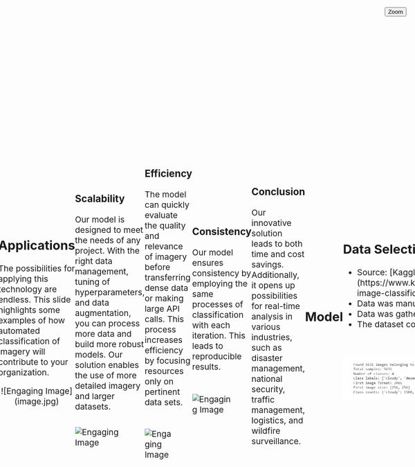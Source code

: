 <!DOCTYPE html>
<html>
<head>
  <!-- Reveal.js dependencies -->
  <link rel="stylesheet" href="https://revealjs.com/dist/reveal.css">
  <script src="https://revealjs.com/dist/reveal.js"></script>
  <script src="https://revealjs.com/dist/reveal.js"></script>

  <!-- Custom CSS -->
  <style>
    /* Autofit text */
    .reveal .slides {
      display: flex;
      align-items: center;
      justify-content: center;
    }

    .reveal .slides section {
      font-size: 2vw; /* Adjust the font size as needed */
    }

    /* Autofit images */
    .reveal .slides img {
      max-width: 70%;
      max-height: 70%;
      object-fit: contain;
    }

    /* Zoom button */
    .zoom-button {
      position: fixed;
      top: 20px;
      right: 20px;
      z-index: 999;
    }
  </style>
</head>
<body>
  <button class="zoom-button" onclick="zoomInOut()">Zoom</button>

  <div class="reveal">
    <div class="slides">

---

  <section data-background="linear-gradient(to bottom right, #002366, #87CEEB)">
        <h1>Satellite Image Coverage Classification Using ResNet Convolution Neural Network</h1>
  </section>

---

  <section data-background="linear-gradient(to bottom right, #002366, #87CEEB)" data-notes="Introductions">
    <h2>Credits</h2>
    <p>Presented by:</p>
    <div class="headshots">
      <img src="https://media.licdn.com/dms/image/D5603AQG0_StxjC4YXQ/profile-displayphoto-shrink_400_400/0/1689683284985?e=1695254400&v=beta&t=Abb1QjF7d74AwPC4GHk0kyQ8W0VTbIkxcBSx2BXuh9o" alt="Emily Calvert Headshot">
      <img src="https://media.licdn.com/dms/image/C5603AQGYxdvyNxrm2w/profile-displayphoto-shrink_400_400/0/1597868336215?e=1695254400&v=beta&t=dKVAUW-ARYRmrZpEbLCpCe7J0SboMKILXaN6PBrTJAM" alt="Sophie Ollivier Salgado Headshot">
    </div>
    <p>Emily Calvert
       Email: calvertemily15@gmail.com
       LinkedIn: <a href="https://www.linkedin.com/in/emily-calvert-data/">Emily Calvert</a></p>
    <p>Sophie Ollivier Salgado
       Email: sollivier5@gmail.com
       LinkedIn: <a href="https://www.linkedin.com/in/sophie-ollivier-salgado-a45552128/">Sophie Ollivier Salgado</a></p>
    <p>Contact us with any questions or to connect!</p>
  </section>

---

  <section data-background="linear-gradient(to bottom right, #002366, #87CEEB)">
    <p><b>Advantages and Applications of GeoSpatial Analytics and AI using Satellite Imagery</b></p>
    <p>Geospatial analytics combined with Artificial Intelligence (AI) has become a game-changer in many industries. This combination empowers us to derive critical insights and patterns from vast volumes of satellite imagery, which can be incredibly beneficial for a variety of applications. It is essentially reshaping how we understand and interact with our world, helping us solve complex problems by illuminating new insights.</p>
    <div class="illustration">
      <img src="C:/Users/calve/Downloads/static_visuals/sattelite.png" alt="Satellite" width="400">
    </div>
  </section>

---

  <section data-background="linear-gradient(to bottom right, #002366, #87CEEB)">
    <h2>General</h2>
    <p>Satellite imagery can cover virtually every corner of the globe, allowing for large-scale analysis. This can lead to rapid insights across vast geographies.</p>
    <ul>
      <li>As satellites pass over the same locations multiple times, they create a historical archive of images. We can analyze these images to identify changes and trends over time, providing powerful insights into patterns of growth, decline, or transformation.</li>
    </ul>
    <img src="path/to/illustration.jpg" alt="Illustration" style="max-width: 70%; margin: 20px auto;">
  </section>

---

  <section data-background="linear-gradient(to bottom right, #002366, #87CEEB)">
    <h2 style="font-size: 2.5em; font-weight: bold;">Examples of Industry Applications</h2>
    <div style="display: flex; justify-content: center;">
    </div>
  </section>

---

  <section data-background="linear-gradient(to bottom right, #002366, #87CEEB)">
    <h3>Agriculture</h3>
    <p>By analyzing satellite imagery, farmers can identify areas of stress in crops long before they might be visible to the naked eye. This can lead to early intervention, potentially saving vast swathes of crops from disease or pest infestation.</p>
    <img src="path/to/illustration.png" alt="Agriculture Illustration" class="illustration">
  </section>

---

  <section data-background="linear-gradient(to bottom right, #002366, #87CEEB)">
    <h3>Environmental Science</h3>
    <div class="illustration">
      <!-- Insert your engaging illustration here -->
      <!-- Add appropriate image HTML code or embed external content -->
    </div>
    <p>This technology is being used to monitor deforestation, track wildlife populations, and assess the impact of natural disasters. We can analyze satellite data to help direct emergency services to the most affected areas.</p>
  </section>

---

  <section data-background="linear-gradient(to bottom right, #002366, #87CEEB)">
    <h3>Urban Planning and Infrastructure</h3>
    <p>Planners can analyze satellite images and gain insights into population growth, land use changes, and infrastructure development. This can help inform decisions about where to build new roads, schools, and other public infrastructure.</p>
  </section>

---

  <section data-background="linear-gradient(to bottom right, #002366, #87CEEB)">
    <h2 class="slide-title">Conclusion</h2>
    <div class="illustration">
      <!-- Insert your engaging illustration here -->
      <img src="path_to_your_image.png" alt="Illustration">
    </div>
    <p>Geospatial analytics and AI using satellite imagery offer powerful tools for gaining insights and solving complex problems across a wide range of industries. These technologies allow us to understand our world in greater detail and make more informed decisions about how to manage our resources and plan for the future.</p>
  </section>

---

  <section data-background="linear-gradient(to bottom right, #002366, #87CEEB)">
    <h1>Problem Statement</h1>
    <p>Manual Classification of Satellite Imagery is both expensive and time-consuming, yet it is a vital task for identifying cloud coverage and determining the quality of satellite data.</p>
    <!-- Insert your illustration here -->
    <div class="illustration">
      <!-- Place your illustration code or image here -->
    </div>
  </section>

---

  <section data-background="linear-gradient(to bottom right, #002366, #87CEEB)">
    <h2>The Importance of Classification</h2>
    <p>Without proper classification, we are left with single snapshots of imagery for our analysis. This leads to unrepeatable results and highly localized analyses.</p>
    <div class="illustration">
      <!-- Place your illustration code or image here -->
    </div>
  </section>

---

  <section data-background="linear-gradient(to bottom right, #002366, #87CEEB)">
    <h3>Challenges in Manual Classification</h3>
  </section>

---

  <section data-background="linear-gradient(to bottom right, #002366, #87CEEB)">
    <h3>Volume of Data</h3>
    <p>Satellite imagery is incredibly dense and memory intensive. With 50 years of accessible satellite data, and more being collected every hour, the potential scale for geospatial analysis is vast. However, computing and processing power presents a significant constraint.</p>
    <img src="path_to_your_illustration_image.jpg" alt="Volume of Data Illustration">
  </section>

---

  <section data-background="linear-gradient(to bottom right, #002366, #87CEEB)">
    <h3>Time Consumption</h3>
    <p>Given the scale and pixel density, manually identifying each raster in an image can take hours.</p>
    <!-- Place your illustration here -->
  </section>

---

  <section data-background="linear-gradient(to bottom right, #002366, #87CEEB)">
    <h3>Other obstacles and considerations include:</h3>
    <ul>
      <li>Consistency: Human perception can lead to inconsistent classification methodologies employed, leading to unreproducible results.</li>
      <li>Cost: Given the manpower and computing power necessary, manual preprocessing of satellite imagery will cost your organization greatly.</li>
    </ul>
  </section>

---

  <section data-background="linear-gradient(to bottom right, #002366, #87CEEB)">
    <h1>Our Solution</h1>
    <p>We propose a model for the classification of coverage type in satellite imagery. This automated pre-processing tool will determine the quality of imagery by identifying cloud coverage and other relevant features, depending on your organization’s needs.</p>
    <img src="path/to/image.jpg" alt="Engaging Image" style="width: 60%; margin: auto;">
  </section>

---

  <section data-background="linear-gradient(to bottom right, #002366, #87CEEB)" data-notes= "Our project addresses the above concerns by producing a model for classification of coverage type in satellite imagery. This automation of preprocessing will determine quality of imagery by identifying cloud coverage. Then depending on your organization’s needs we can identify vegetation, desert, or water coverage. Applications are endless. Below are some examples on how automating classification of imagery will contribute to your organization.">
    <h2>Applications</h2>
    <p>The possibilities for applying this technology are endless. This slide highlights some examples of how automated classification of imagery will contribute to your organization.</p>
    <div style="text-align: center;">
      ![Engaging Image](image.jpg)
    </div>
  </section>

---

  <section data-background="linear-gradient(to bottom right, #002366, #87CEEB)" data-notes= "With the proper data management, tuning of hyperparameters, and data augmentation, this mode has the potential to meet the needs of the project at hand. Deploying the model for classification will give your organization the ability to process more data and build more robust models. By replacing manual classification and tokenizing of raster layers with automated processes, your organization can use more detailed imagery and larger datasets.">
    <h3>Scalability</h3>
    <p>Our model is designed to meet the needs of any project. With the right data management, tuning of hyperparameters, and data augmentation, you can process more data and build more robust models. Our solution enables the use of more detailed imagery and larger datasets.</p>
    <img src="path/to/your/image.jpg" alt="Engaging Image" style="max-width: 80%; margin-top: 1rem;">
  </section>

---

  <section data-background="linear-gradient(to bottom right, #002366, #87CEEB)" data-notes= "Our model can be deployed and evaluate the quality of imagery and pertinence to your project prior to moving dense data across platforms, making large api calls/orders, and preprocessing whole sets of imagery.">
    <h3>Efficiency</h3>
    <p>The model can quickly evaluate the quality and relevance of imagery before transferring dense data or making large API calls. This process increases efficiency by focusing resources only on pertinent data sets.</p>
    <img src="path/to/your/image.jpg" alt="Engaging Image" style="max-width: 60%; margin: 30px auto;">
  </section>

---

  <section data-background="linear-gradient(to bottom right, #002366, #87CEEB)" data-notes= "By identifying an appropriate model using distribution patterns we can produce a model that will follow the same processes of classification with each iteration. This leads to reproducible results.">
    <h3>Consistency</h3>
    <p>Our model ensures consistency by employing the same processes of classification with each iteration. This leads to reproducible results.</p>
    <img src="path/to/image.jpg" alt="Engaging Image" style="width: 50%; margin-top: 2rem;">
  </section>

---

  <section data-background="linear-gradient(to bottom right, #002366, #87CEEB)" data-notes= "All of these innovations lead to money and time saved. In addition, it enables applications in industries such as disaster management and emergency response, intelligence and national security,  traffic management, logistics and freight management, and wildfire surveillance. These are industries where near real time analysis is necessary, which is impossible with manual techniques.">
    <h3>Conclusion</h3>
    <p>Our innovative solution leads to both time and cost savings. Additionally, it opens up possibilities for real-time analysis in various industries, such as disaster management, national security, traffic management, logistics, and wildfire surveillance.</p>
  </section>

---

  <section data-background="linear-gradient(to bottom right, #002366, #87CEEB)">
    <h1>Model</h1>
  </section>

---

  <section data-background="linear-gradient(to bottom right, #002366, #87CEEB)">
    <h1>Data Selection</h1>
    <ul>
      <li>Source: [Kaggle](https://www.kaggle.com/datasets/mahmoudreda55/satellite-image-classification)</li>
      <li>Data was manually sorted for training by the dataset author</li>
      <li>Data was gathered from various sensors and Google Maps</li>
      <li>The dataset comprises 5631 images in jpg format</li>
    </ul>
    <img src="https://raw.githubusercontent.com/emilycalvert/Satellite_Coverage_Classification/main/static_visuals/data_specs.jpg" alt="Kaggle Header" style="max-width: 70%; margin-top: 2em;">
  </section>

---

  <section data-background="linear-gradient(to bottom right, #002366, #87CEEB)" data-notes= "We have 24.6% more data on the classes that aren’t desert. This might negatively affect the model by producing a bias against the minority class or poor detection of anomalies due to overfitting the minority class/insufficient data to establish a distribution pattern for that class. There’s not a significant imbalance so we will run the model without addressing the class imbalance. After evaluating the performance metrics we might come back and try different techniques to adjust for the imbalance. We started with a standard split that can of course be revisited based on model performance. The code we wrote makes 4 new directories. Source (original data), Training: 60%, For our predictions to be accurate the model should be trained on the majority of the data we have available. Validation: 20% We have 20% of the data as a blind set to allow us to finetune the hyperparameters if performance is subpar. Test: 20% The last 20% will provide the final performance metrics. The data size also suggest a descrepancy in sample detail, thus contributing to imbalance">
    <h1>Class Imbalance</h1>
    <ul>
      <li>We observed a class imbalance with 24.6% more data for classes other than 'desert'</li>
      <li>We will initially run the model without addressing this imbalance, but may revisit this decision based on performance metrics</li>
      <li>The data split was as follows: Training (60%), Validation (20%), Test (20%)</li>
    </ul>
    <div class="image-container">
      <img src="https://raw.githubusercontent.com/emilycalvert/Satellite_Coverage_Classification/main/static_visuals/class_imbalance_plot.png">
    </div>
  </section>

---

  <section data-background="linear-gradient(to bottom right, #002366, #87CEEB)" data-notes="Transform
Transforming the Data is key to making sure the model functions with our data. We used tools in the PyTorch package. Training: Crop 224x224 pixels, function includes scale and ratio augmentation for data integrity. 224 is chosen because it is a standard input size for many pre-trained models including ResNet. Random Horizontal Flip This flips our images to augment the data to help prevent overfitting and make generalizations. This occurs at the end of each epoch the model will decide to randomly flip the images on the horizontal edge. Normalize([0.485, 0.456, 0.406], [0.229, 0.224, 0.225])  In image processing for machine learning, we often normalize pixel values to help the model learn more effectively. The Normalize transformation in PyTorch adjusts pixel values in each color channel (red, green, and blue) to be centered around 0 and within a standard range. The specific values we use for this, such as [0.485, 0.456, 0.406] for means and [0.229, 0.224, 0.225] for standard deviations, are calculated from the ImageNet dataset, which is commonly used to train these models. By using these same values, we ensure our image processing matches the conditions under which the model was originally trained, helping it to perform better on our data. Test and Validation Resize 256x256 pixels  Resizing all images to the same size is necessary because input images may have different sizes. Our model can handle images of differing sizes, but to reduce processing power we resized everything uniformly.
Center Crop 224x224 pixels test it in a standard and consistent way (center crops)">
    <h1>Transforming the Data</h1>
    <ul>
      <li>Crop to 224x224 pixels for training data, with scale and ratio augmentation for data integrity</li>
      <li>Random horizontal flip to augment the data and prevent overfitting</li>
      <li>Normalization of pixel values using pre-calculated values from the ImageNet dataset</li>
    </ul>
    <img src="https://raw.githubusercontent.com/emilycalvert/Satellite_Coverage_Classification/main/static_visuals/data_transform.jpg" class="top-right-image" />
  </section>

---

  <section data-background="linear-gradient(to bottom right, #002366, #87CEEB)" data-notes="Amount and Type of Data  A large amount of data can indicate necessity for a deeper neural network that can learn more complex patterns. The type of data also matters: is it tabular, image, text, or some other type of data? For image data, convolutional neural networks (CNNs). Distribution Pattern Pixel Intensity Distribution Desert The pixel intensity distribution for desert images shows a high mean value of 0.608, indicating that desert scenes are generally brightly lit. The range of pixel intensities, from a minimum of 0.418 to a maximum of 0.722, is relatively small. With a standard deviation of 0.058, the intensities appear to be closely grouped around the mean. WaterWater scenes exhibit a low mean pixel intensity of 0.272, possibly due to deeper water absorbing more light. The standard deviation is higher at 0.085, indicating a wider spread of pixel intensities. The pixel intensities range from 0.166 to 0.519, indicating a diversity in lighting conditions for water scenes. Green Area
  For green area images, the mean pixel intensity is even lower than for water, at 0.235. This could be due to the light absorption properties of plants. The standard deviation is very low at 0.025, suggesting that pixel intensities are very consistent within green areas. This is likely due to the consistent color of vegetation. The range of pixel intensities, from 0.169 to 0.361, is the narrowest of all categories. Cloudy Cloudy scenes present the highest mean pixel intensity of all categories at 0.613. This could be due to light scattering from the clouds. However, the standard deviation is also the highest at 0.118, indicating a wider range of pixel intensities. This variation might be due to differing levels of cloud cover and thickness. The range of pixel intensities is also the widest, from 0.089 to 0.959, suggesting a large diversity in lighting conditions for cloudy scenes.Color Channel Distributions In terms of color channel distributions, different patterns emerge for each category.Desert The mean values for R, G, and B color channels in desert scenes are 0.500, 0.608, and 0.718 respectively. The higher mean values in G and B channels may reflect the unique color properties of desert landscapes. Water For water scenes, the mean values are 0.347, 0.284, and 0.186 for the R, G, and B channels respectively. This could reflect the deeper and darker tones generally found in water bodies. Green Area Green areas show mean values of 0.298, 0.253, and 0.154 for R, G, and B color channels respectively. The low mean values, especially in the B channel, may be due to the dominance of green vegetation in these areas. Cloudy Cloudy scenes show the mean values for R, G, and B color channels to be 0.587, 0.628, and 0.624 respectively. This distribution, with fairly similar values across all three channels, could be due to the diffuse lighting conditions generally found in cloudy environments. This analysis provides a descriptive overview of the pixel intensities and color channel distributions for each of the four categories. These insights could be useful for further data analysis or to inform image processing techniques. Conclusion Distribution Pattern & Pixel Density: The distribution pattern of pixel intensity can help us understand the characteristics of different classes in our dataset. For example, a class like 'cloudy' has a wide range of pixel intensities and higher standard deviation, indicating more variation within this class. This could mean that a model will need to be more robust and flexible to handle such variability. On the other hand, classes like 'desert' and 'green' have lower standard deviations, indicating less intra-class variation, which could be easier for the model to learn. Moreover, understanding the average pixel density can help us in setting appropriate thresholds for image segmentation and further processing.
  Understanding the color channel distributions is vital, particularly in RGB images where different color channels can provide distinct information. If a certain class has higher intensities in a particular color channel consistently (like 'blue' for 'desert'), the model could potentially leverage this information to improve accuracy. For example, if a model is poor at using color information, you might opt for a different model that can better handle this aspect of the data. Goal The goal of a model is a key factor that guided the model selection process. The type of problem we are trying to solve, the metrics we aim to optimize, and the context in which the model will be used heavily influenced our decision. Since the goal of the mode is to accurately classify different types of geographical features in satellite imagery (like 'water', 'desert', 'cloudy', 'green'), then we want a model that can perform this multi-class classification effectively. Given that we're dealing with images, convolutional neural network (CNN) models are often a good choice due to their ability to capture spatial relationships and recognize patterns in image data.">
  <div style="display: flex; align-items: center;">
      <div>
        <h1 style="font-size: 32px; text-align: left;">Factors Influencing Model Selection</h1>
        <ul style="font-size: 18px; text-align: left;">
          <li>Amount and Type of Data: A large amount of image data demands a model capable of learning complex patterns.</li>
          <li>Distribution Pattern: Pixel intensity distribution varies between classes; some classes have a wide range of pixel intensities, indicating more variability.</li>
          <li>Pixel Density and Color Channel Distributions: Understanding these can help set appropriate thresholds for image segmentation and processing, and can indicate which models might be more effective.</li>
          <li>Goal: The primary goal is accurate multi-class classification of satellite images.</li>
        </ul>
      </div>
      <div>
        <figure style="text-align: left;">
          <img src="https://raw.githubusercontent.com/emilycalvert/Satellite_Coverage_Classification/main/static_visuals/pixel_color_distribution.png" alt="Grid of Distribution Plots">
        </figure>
      </div>
    </div>
  </section>

---

  <!-- Insert Interactive Visual Here  -->

---

  <section data-background="linear-gradient(to bottom right, #002366, #87CEEB)" data-notes="How it works
ResNet, short for Residual Network, is a type of Convolutional Neural Network (CNN) for image recognition. As we add more layers to a CNN, the network becomes more capable of learning complex patterns in the data.  When a network gets too deep, it suffers from something called the vanishing gradient problem. This is like trying to hear a whisper in a noisy room - the important details (gradients) become too small to detect and learn from, making the network hard to improve. ResNet tackles the vanishing gradient problem by using a skip connection.Let's imagine a set of layers in the neural network as a box that does some complex transformations on the data we feed into it. The data, or the 'input', is like a ball that we throw into this box. After the ball has bounced around inside and undergone changes (the transformations), it comes out the other side - the 'output'.Now, in a regular neural network, each layer would just take the output from the previous layer and feed it into its own set of transformations. The ball would go into one box, come out transformed, and immediately go into the next box. In a ResNet, however, we have an additional path - the 'skip connection' or 'shortcut'. Alongside the usual path (ball goes into box, gets transformed, comes out), we have a straight path that bypasses the box. It's like throwing two balls - one goes into the box, the other travels straight to the end. At the end, we combine both balls - the one that went through the box and the one that bypassed it. This combination is the final output that is fed into the next layer. The effect of this setup is that even if the transformation in the box is very complex and the ball that goes through it comes out very changed, we always have the original ball that bypassed the box. This way, we keep some of the original, unaltered information which can help the network learn more effectively, especially when it is very deep. This is the residual part of the ResNet - we add the original input (the residue) to the output. This seemingly simple idea has a profound impact. The core idea behind ResNet is essentially that deeper networks should perform at least as well as shallower ones. By using these shortcuts, layers are able to learn identity functions that ensure their outputs are at least as informative as their inputs. This means that adding more layers shouldn't hurt performance, and indeed, ResNets can successfully train networks with hundreds (or even thousands) of layers.">
    <h1>ResNet Convolution Neural Network</h1>
    <ul>
      <li>ResNet, short for Residual Network, is a type of Convolutional Neural Network (CNN) for image recognition.</li>
      <li>ResNet uses skip connections to tackle the "vanishing gradient problem" in deep neural networks.</li>
      <li>ResNet can handle a large amount of high-dimensional data, such as images, efficiently.</li>
    </ul>
    <!-- Insert illustration here -->
  </section>

---

  <section data-background="linear-gradient(to bottom right, #002366, #87CEEB)" data-notes= "How it addresses above factors. Amount and Type of Data: The dataset involves images, which are a high-dimensional form of data. The ResNet architecture excels with this kind of data due to its design principles - it uses convolutional layers, which are particularly well-suited to image data because they can detect local patterns and capture spatial relationships. Furthermore, with a large dataset, we have enough information to effectively train the deeper structure of a ResNet, allowing the model to learn more intricate patterns and avoid overfitting. Distribution Pattern: From the Exploratory Data Analysis (EDA), we see that pixel intensities and color distributions vary across classes (like 'cloudy', 'desert', 'green', 'water'). Some classes have a wider range of pixel intensities and color distributions (like 'cloudy'), suggesting more variability, while others are more consistent (like 'green'). ResNet, due to its deep structure and the inclusion of skip connections, can handle such variability efficiently. It can learn complex mappings for classes with high variability while its skip connections allow it to smoothly handle classes with less variability. Pixel Density and Color Channel Distributions: Understanding these factors can help in configuring the model. For instance, color channel distributions inform us that different classes have varying intensities in different channels. ResNet's convolutional layers can detect these subtle differences due to their ability to apply filters to different color channels and discern patterns within them. Goal: The ultimate goal here is accurate multi-class classification of satellite images. Given its success in image classification tasks, ResNet's ability to capture intricate patterns in the data and its robustness to overfitting make it a suitable choice.">
    <h2>How ResNet Addresses Key Factors</h2>
    <ul>
      <li>ResNet uses convolutional layers, which are effective with image data, and can handle a large amount of data without overfitting.</li>
      <li>ResNet can handle variability in pixel intensities and color distributions due to its deep structure and skip connections.</li>
      <li>ResNet's convolutional layers can detect subtle differences in color channel distributions, helping to distinguish between different classes.</li>
    </ul>
    <div class="image-container">
      <img src="path/to/your/image.jpg" alt="Illustration" width="600" height="400">
    </div>
  </section>

---

  <section data-background="linear-gradient(to bottom right, #002366, #87CEEB)" data-notes= "Model Building Decision Processes Training and Fine Tuning Each epoch took a really long time but since we were getting well performing metrics early on we added an early stop condition. Other than that the ResNet performed exceptionally and no further tuning was necessary.">
    <div class="top-images">
      <img src="https://raw.githubusercontent.com/emilycalvert/Satellite_Coverage_Classification/main/static_visuals/early_stop.jpg" alt="early_stop" class="large-image">
      <h1>Model Building Decision Processes</h1>
      <img src="https://raw.githubusercontent.com/emilycalvert/Satellite_Coverage_Classification/main/static_visuals/epoch.jpg" alt="epochs" class="large-image">
    </div>
    <ul>
      <li>The model was trained with an early stopping condition to improve training efficiency.</li>
      <li>The ResNet model performed exceptionally well, negating the need for further fine-tuning.</li>
    </ul>
    <div class="bottom-images">
      <img src="C:/Users/calve/Downloads/static_visuals/validate.jpg" alt="validation" class="small-image">
      <img src="C:/Users/calve/Downloads/static_visuals/testing.jpg"" alt="test" class="small-image">
    </div>
  </section>

---

  <section data-background="linear-gradient(to bottom right, #002366, #87CEEB)">
    <h1>Performance</h1>
    <hr>
    <img src=""C:/Users/calve/Downloads/static_visuals/preformance.jpg" alt="Preformance">
  </section>

---

  <section data-background="linear-gradient(to bottom right, #002366, #87CEEB)">
    <h1>Confusion Matrix</h1>
    <ul>
      <li>The diagonal elements represent the instances where the predicted label is equal to the true label, i.e., correct predictions. Off-diagonal elements are those mislabeled by the classifier.</li>
      <li>'Cloudy' and 'Desert' scenes are perfectly classified with no mislabels.</li>
      <li>'Green Area' has some misclassifications, with 49 instances incorrectly predicted as 'Water'.</li>
      <li>'Water' scenes also have minor misclassifications, with one instance each mislabeled as 'Cloudy' and 'Green Area'.</li>
      <li>Overall, the model shows a high degree of accuracy with the majority of instances correctly classified for each category.</li>
    </ul>
    <img "https://raw.githubusercontent.com/emilycalvert/Satellite_Coverage_Classification/main/static_visuals/confusion_matrix_heatmap.png" alt="Confusion Matrix Heatmap">
  </section>

---

  <section data-background="linear-gradient(to bottom right, #002366, #87CEEB)" data-notes="Classification Report: The classification report presents key metrics to evaluate the performance of the classification model. Precision: This indicates the ability of the classifier not to label an instance positive that is actually negative. The model shows high precision scores for all classes, indicating a low rate of false positives.Recall: This indicates the ability of the classifier to find all positive instances. The model shows high recall scores for 'Cloudy' and 'Desert', indicating a low rate of false negatives. However, 'Green Area' and 'Water' have lower recall values, reflecting some misclassifications. F1-Score: This is a weighted harmonic mean of precision and recall. The model's F1 scores are close to 1 for 'Cloudy' and 'Desert', indicating a good balance between precision and recall. However, 'Green Area' and 'Water' show lower F1 scores due to the recall's influence. Support: This is the number of actual occurrences of the class in the dataset. The support scores show a balanced distribution of instances for 'Cloudy', 'Green Area', and 'Water'. 'Desert' has a lower number of instances in the test set. Accuracy: This is the ratio of the total number of correct predictions to the total number of input samples. The model has a high accuracy score of 0.91, indicating it made correct predictions most of the time.">
    <h2>Classification Report</h2>
    <ul>
      <li>Precision: High precision scores for all classes.</li>
      <li>Recall: High for 'Cloudy' and 'Desert', lower for 'Green Area' and 'Water'.</li>
      <li>F1-Score: Close to 1 for 'Cloudy' and 'Desert', lower for 'Green Area' and 'Water'.</li>
      <li>Support: Balanced for 'Cloudy', 'Green Area', and 'Water'. Lower for 'Desert'.</li>
      <li>Accuracy: High score of 0.91.</li>
    </ul>
    <div class="grid-container">
      <div class="grid-item">
        <img src="C:/Users/calve/Downloads/static_visuals/precision.png" alt="Precision">
      </div>
      <div class="grid-item">
        <img src="C:/Users/calve/Downloads/static_visuals/recall.png" alt="Recall">
      </div>
      <div class="grid-item">
        <img src="https://raw.githubusercontent.com/emilycalvert/Satellite_Coverage_Classification/main/static_visuals/f1.png" alt="F1">
      </div>
      <div class="grid-item">
        <img src="C:/Users/calve/Downloads/static_visuals/support.png" alt="Support">
      </div>
    </div>
  </section>

---

  <section data-background="linear-gradient(to bottom right, #002366, #87CEEB)" data-notes= "Conclusion
  The distribution patterns of the pixel intensities and color channels in the images significantly mpacted the performance of the model in the following ways: Variation in Pixel Intensities and Color Channels: The model performance is linked with how pixel intensities and color channels are distributed within each class. For instance, 'Desert' and 'Cloudy' scenes had relatively high mean pixel intensities, indicating brighter images, and the model performed well with these classes. On the other hand, 'Green Area' and 'Water' scenes had lower mean pixel intensities, indicating darker images, and the model had more misclassifications with these classes. It suggests that the model might be better trained to recognize brighter images. Spread of Pixel Intensities and Color Channels: The standard deviations for pixel intensities and color channels also play a role in model performance. 'Desert' and 'Cloudy' scenes had lower standard deviations, indicating less variation in their pixel intensity and color channel values. This lack of variation might have made it easier for the model to classify these images. In contrast, 'Green Area' and 'Water' scenes had higher standard deviations, indicating more variation in their pixel intensity and color channel values. This greater variation might have made these images harder for the model to classify accurately. Range of Pixel Intensities: The range of pixel intensities (i.e., the difference between the maximum and minimum values) could also impact model performance. Classes with narrower ranges ('Green Area' and 'Desert') might be easier to distinguish due to their more consistent lighting conditions. In contrast, classes with wider ranges ('Water' and 'Cloudy') present a greater variety of lighting conditions, which might make them harder for the model to classify. Imbalance in Class Instances: The number of instances in each class (class distribution) can also influence model performance. The model may perform better on classes with more instances as it has more data to learn from. In the given dataset, 'Desert' had fewer instances than the other classes, which could potentially impact the model's learning and subsequent prediction capability for this class.">
    <h1>Conclusion</h1>
    <ul>
      <li>The distribution patterns of pixel intensities and color channels impact model performance.</li>
      <li>Model better trained to recognize brighter images ('Desert' and 'Cloudy').</li>
      <li>Less variation in 'Desert' and 'Cloudy' images assists classification.</li>
      <li>More variation in 'Green Area' and 'Water' images presents challenges for classification.</li>
      <li>Classes with narrower ranges of pixel intensities might be easier to distinguish.</li>
      <li>Imbalance in class instances can influence model performance.</li>
    </ul>
    <img src="path/to/unique_visual.png" alt="Unique Visual">
  </section>

---

  <section data-background="linear-gradient(to bottom right, #002366, #87CEEB)" data-notes= "If we were to prepare this model for deployment, we would adjust less iterations for the early stop. We had very good numbers early on. It would also be worth fine tuning to achieve higher performance. We might adjust for the class imbalance, provide synthesized or more data and find a stronger distribution pattern on the lower performing classes.">
    <h1>Next Steps</h1>
    <ul>
      <li>Adjust for early stop with fewer iterations.</li>
      <li>Fine-tune for higher performance.</li>
      <li>Address class imbalance.</li>
      <li>Synthesize or provide more data.</li>
      <li>Identify stronger distribution pattern on lower-performing classes.</li>
    </ul>
    <img src="path/to/your-unique-visual.jpg" alt="Unique Visual">
  </section>

---

  <section data-background="linear-gradient(to bottom right, #002366, #87CEEB)">
    <h1 style="font-size: 72px; font-weight: bold; text-transform: uppercase;">Thank You!</h1>
    <p style="font-size: 24px; font-weight: bold; color: #FFD700;">We appreciate your attention</p>
    <img src="path_to_image" alt="Thank You Image" style="width: 400px;">
  </section>

---

  </div>
</div>
  <script>
    /// Initialize the Reveal.js presentation
    Reveal.initialize();
    // Zoom function
    function zoomInOut() {
      const slidesElement = document.querySelector('.reveal .slides');
      if (slidesElement.style.transform === 'scale(1)') {
        slidesElement.style.transformOrigin = 'center center'; // Set the transform origin to the center
        slidesElement.style.transform = 'scale(1.5)'; // Adjust the zoom level as needed
      } else {
        slidesElement.style.transformOrigin = ''; // Reset the transform origin
        slidesElement.style.transform = 'scale(1)';
      }
    }
  </script>
</body>
</html>
